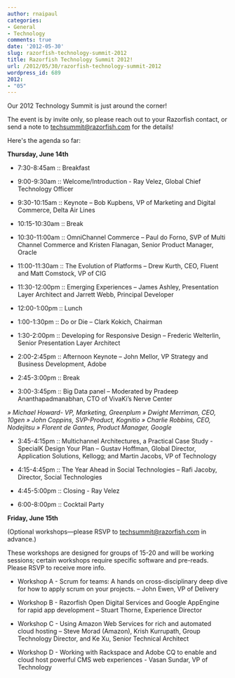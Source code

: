 ```yaml
---
author: rnaipaul
categories:
- General
- Technology
comments: true
date: '2012-05-30'
slug: razorfish-technology-summit-2012
title: Razorfish Technology Summit 2012!
url: /2012/05/30/razorfish-technology-summit-2012
wordpress_id: 689
2012:
- "05"
---
```



Our 2012 Technology Summit is just around the corner!

The event is by invite only, so please reach out to your Razorfish contact, or send a note to [techsummit@razorfish.com](mailto:techsummit@razorfish.com) for the details!

Here's the agenda so far:

**Thursday, June 14th**



	
  * 7:30-8:45am :: Breakfast

	
  * 9:00-9:30am :: Welcome/Introduction - Ray Velez, Global Chief Technology Officer

	
  * 9:30-10:15am :: Keynote – Bob Kupbens, VP of Marketing and Digital Commerce, Delta Air Lines

	
  * 10:15-10:30am :: Break

	
  * 10:30-11:00am :: OmniChannel Commerce – Paul do Forno, SVP of Multi Channel Commerce and Kristen Flanagan, Senior Product Manager, Oracle

	
  * 11:00-11:30am :: The Evolution of Platforms – Drew Kurth, CEO, Fluent and Matt Comstock, VP of CIG

	
  * 11:30-12:00pm :: Emerging Experiences – James Ashley, Presentation Layer Architect and Jarrett Webb, Principal Developer

	
  * 12:00-1:00pm :: Lunch

	
  * 1:00-1:30pm :: Do or Die – Clark Kokich, Chairman

	
  * 1:30-2:00pm :: Developing for Responsive Design – Frederic Welterlin, Senior Presentation Layer Architect

	
  * 2:00-2:45pm :: Afternoon Keynote – John Mellor, VP Strategy and Business Development, Adobe

	
  * 2:45-3:00pm :: Break

	
  * 3:00-3:45pm :: Big Data panel – Moderated by Pradeep Ananthapadmanabhan, CTO of VivaKi’s Nerve Center




_» Michael Howard- VP, Marketing, Greenplum
» Dwight Merriman, CEO, 10gen
» John Coppins, SVP-Product, Kognitio
» Charlie Robbins, CEO, Nodejitsu
» Florent de Gantes, Product Manager, Google_






	
  * 3:45-4:15pm :: Multichannel Architectures, a Practical Case Study - SpecialK Design Your Plan – Gustav Hoffman, Global Director, Application Solutions, Kellogg; and Martin Jacobs, VP of Technology

	
  * 4:15-4:45pm :: The Year Ahead in Social Technologies – Rafi Jacoby, Director, Social Technologies

	
  * 4:45-5:00pm :: Closing - Ray Velez

	
  * 6:00-8:00pm :: Cocktail Party


**Friday, June 15th**

(Optional workshops—please RSVP to [techsummit@razorfish.com](mailto:techsummit@razorfish.com) in advance.)

These workshops are designed for groups of 15-20 and will be working sessions; certain workshops require specific software and pre-reads. Please RSVP to receive more info.



	
  * Workshop A - Scrum for teams: A hands on cross-disciplinary deep dive for how to apply scrum on your projects. – John Ewen, VP of Delivery

	
  * Workshop B - Razorfish Open Digital Services and Google AppEngine for rapid app development – Stuart Thorne, Experience Director

	
  * Workshop C - Using Amazon Web Services for rich and automated cloud hosting – Steve Morad (Amazon), Krish Kurrupath, Group Technology Director, and Ke Xu, Senior Technical Architect

	
  * Workshop D - Working with Rackspace and Adobe CQ to enable and cloud host powerful CMS web experiences - Vasan Sundar, VP of Technology


